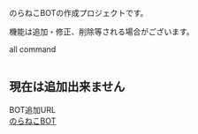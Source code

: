のらねこBOTの作成プロジェクトです。

機能は追加・修正、削除等される場合がございます。


all command
```

```

## 現在は追加出来ません
BOT追加URL<br>
[のらねこBOT](https://discord.com/oauth2/authorize?client_id=1186587022341705798)
